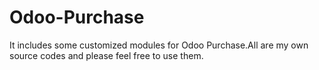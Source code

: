 # Odoo-Purchase
It includes some customized modules for Odoo Purchase.All are my own source codes and please feel free to use them.

